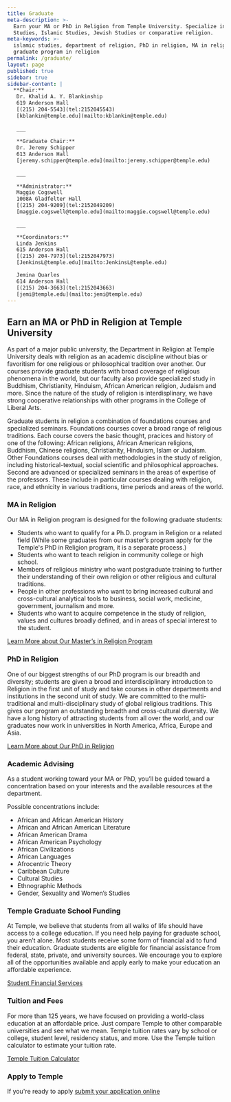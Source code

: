 ```yaml
---
title: Graduate
meta-description: >-
  Earn your MA or PhD in Religion from Temple University. Specialize in Buddhist
  Studies, Islamic Studies, Jewish Studies or comparative religion.
meta-keywords: >-
  islamic studies, department of religion, PhD in religion, MA in religion,
  graduate program in religion
permalink: /graduate/
layout: page
published: true
sidebar: true
sidebar-content: |
  **Chair:**  
   Dr. Khalid A. Y. Blankinship  
   619 Anderson Hall  
   [(215) 204-5543](tel:2152045543)  
   [kblankin@temple.edu](mailto:kblankin@temple.edu)  
   
   ___
   
   **Graduate Chair:**  
   Dr. Jeremy Schipper  
   613 Anderson Hall    
   [jeremy.schipper@temple.edu](mailto:jeremy.schipper@temple.edu)  
   
   ___
   
   **Administrator:**  
   Maggie Cogswell  
   1008A Gladfelter Hall   
   [(215) 204-9209](tel:2152049209)  
   [maggie.cogswell@temple.edu](mailto:maggie.cogswell@temple.edu)  
   
   ___

   **Coordinators:**  
   Linda Jenkins  
   615 Anderson Hall    
   [(215) 204-7973](tel:2152047973)   
   [JenkinsL@temple.edu](mailto:JenkinsL@temple.edu)  

   Jemina Quarles  
   614 Anderson Hall    
   [(215) 204-3663](tel:2152043663)  
   [jemi@temple.edu](mailto:jemi@temple.edu)
---
```

## Earn an MA or PhD in Religion at Temple University
As part of a major public university, the Department in Religion at Temple University deals with religion as an academic discipline without bias or favoritism for one religious or philosophical tradition over another. Our courses provide graduate students with broad coverage of religious phenomena in the world, but our faculty also provide specialized study in Buddhism, Christianity, Hinduism, African American religion, Judaism and more. Since the nature of the study of religion is interdisplinary, we have strong cooperative relationships with other programs in the College of Liberal Arts. 

Graduate students in religion a combination of foundations courses and specialized seminars. Foundations courses cover a broad range of religious traditions. Each course covers the basic thought, pracices and history of one of the following: African religions, African American religions, Buddhism, Chinese religions, Christianity, Hinduism, Islam or Judaism. Other Foundations courses deal with methodologies in the study of religion, including historical-textual, social scientific and philosophical approaches. Second are advanced or specialized seminars in the areas of expertise of the professors. These include in particular courses dealing with religion, race, and ethnicity in various traditions, time periods and areas of the world. 

### MA in Religion
Our MA in Religion program is designed for the following graduate students:

- Students who want to qualify for a Ph.D. program in Religion or a related field (While some graduates from our master’s program apply for the Temple's PhD in Religion program, it is a separate process.)
- Students who want to teach religion in community college or high school. 
- Members of religious ministry who want postgraduate training to further their understanding of their own religion or other religious and cultural traditions.
- People in other professions who want to bring increased cultural and cross-cultural analytical tools to business, social work, medicine, government, journalism and more.
- Students who want to acquire competence in the study of religion, values and cultures broadly defined, and in areas of special interest to the student. 

[Learn More about Our Master’s in Religion Program](http://www.cla.temple.edu/religion/graduate/master-of-arts-program/)

### PhD in Religion
One of our biggest strengths of our PhD program is our breadth and diversity; students are given a broad and interdisciplinary introduction to Religion in the first unit of study and take courses in other departments and institutions in the second unit of study. We are committed to the multi-traditional and multi-disciplinary study of global religious traditions. This gives our program an outstanding breadth and cross-cultural diversity. We have a long history of attracting students from all over the world, and our graduates now work in universities in North America, Africa, Europe and Asia.

[Learn More about Our PhD in Religion](http://bulletin.temple.edu/graduate/scd/cla/religion-phd/#text)

### Academic Advising
As a student working toward your MA or PhD, you’ll be guided toward a concentration based on your interests and the available resources at the department.

Possible concentrations include:

- African and African American History
- African and African American Literature
- African American Drama
- African American Psychology
- African Civilizations
- African Languages
- Afrocentric Theory
- Caribbean Culture
- Cultural Studies
- Ethnographic Methods
- Gender, Sexuality and Women’s Studies

### Temple Graduate School Funding
At Temple, we believe that students from all walks of life should have access to a college education. If you need help paying for graduate school, you aren’t alone. Most students receive some form of financial aid to fund their education. Graduate students are eligible for financial assistance from federal, state, private, and university sources. We encourage you to explore all of the opportunities available and apply early to make your education an affordable experience. 

[Student Financial Services](https://sfs.temple.edu/financial-aid-types)

### Tuition and Fees
For more than 125 years, we have focused on providing a world-class education at an affordable price. Just compare Temple to other comparable universities and see what we mean. Temple tuition rates vary by school or college, student level, residency status, and more. Use the Temple tuition calculator to estimate your tuition rate. 

[Temple Tuition Calculator](https://bursar.temple.edu/tuition-and-fees/tuition-rates)

### Apply to Temple
If you're ready to apply [submit your application online](https://prd-wlssb.temple.edu/prod8/bwskalog.P_DispLoginNon)

